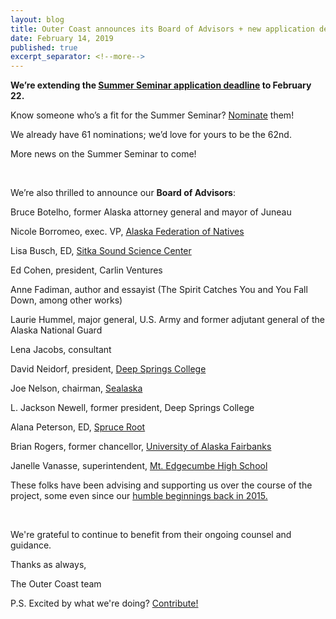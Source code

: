 ```yaml
---
layout: blog
title: Outer Coast announces its Board of Advisors + new application deadline for Summer Seminar
date: February 14, 2019
published: true
excerpt_separator: <!--more-->
---
```


<strong>We’re extending the [Summer Seminar application deadline](http://outercoast.org/apply.html) to February 22.</strong>

<!--more-->

Know someone who’s a fit for the Summer Seminar? [Nominate](http://outercoast.org/nominate.html) them!

We already have 61 nominations; we’d love for yours to be the 62nd. 

More news on the Summer Seminar to come!

<br>

We’re also thrilled to announce our <strong>Board of Advisors</strong>:


Bruce Botelho, former Alaska attorney general and mayor of Juneau

Nicole Borromeo, exec. VP, [Alaska Federation of Natives](https://www.nativefederation.org/)

Lisa Busch, ED, [Sitka Sound Science Center](https://www.sitkascience.org/)

Ed Cohen, president, Carlin Ventures

Anne Fadiman, author and essayist (The Spirit Catches You and You Fall Down, among other works)

Laurie Hummel, major general, U.S. Army and former adjutant general of the Alaska National Guard

Lena Jacobs, consultant

David Neidorf, president, [Deep Springs College](https://www.deepsprings.edu/)

Joe Nelson, chairman, [Sealaska](https://www.sealaska.com/)

L. Jackson Newell, former president, Deep Springs College

Alana Peterson, ED, [Spruce Root](https://www.spruceroot.org/)

Brian Rogers, former chancellor, [University of Alaska Fairbanks](https://www.uaf.edu/uaf/)

Janelle Vanasse, superintendent, [Mt. Edgecumbe High School](http://www.mehs.us/)

These folks have been advising and supporting us over the course of the project, some even since our [humble beginnings back in 2015.](https://docs.google.com/document/u/2/d/1plW-JWg3kYI0s_65hF7ZCT7FyN84CKfcmTO1lEZ8Soo/edit?usp=sharing)

<br>

We're grateful to continue to benefit from their ongoing counsel and guidance.

Thanks as always,

The Outer Coast team


P.S. Excited by what we're doing?  [Contribute!](http://outercoast.org/contribute/)
